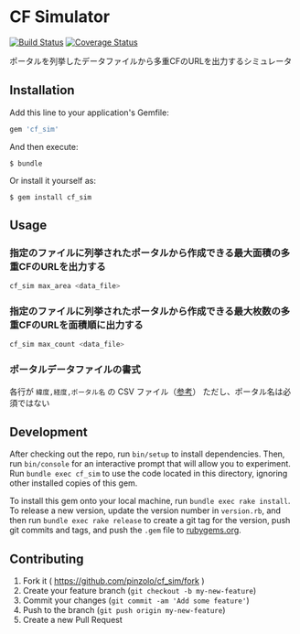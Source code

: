 # CF Simulator
[![Build Status](https://travis-ci.org/pinzolo/cf_sim.svg)](http://travis-ci.org/pinzolo/cf_sim)
[![Coverage Status](https://coveralls.io/repos/pinzolo/cf_sim/badge.png)](https://coveralls.io/r/pinzolo/cf_sim)

ポータルを列挙したデータファイルから多重CFのURLを出力するシミュレータ

## Installation

Add this line to your application's Gemfile:

```ruby
gem 'cf_sim'
```

And then execute:

    $ bundle

Or install it yourself as:

    $ gem install cf_sim

## Usage

### 指定のファイルに列挙されたポータルから作成できる最大面積の多重CFのURLを出力する

```sh
cf_sim max_area <data_file>
```

### 指定のファイルに列挙されたポータルから作成できる最大枚数の多重CFのURLを面積順に出力する

```sh
cf_sim max_count <data_file>
```

### ポータルデータファイルの書式

各行が `緯度,経度,ポータル名` の CSV ファイル（[参考](test/data_file.txt)）
ただし、ポータル名は必須ではない

## Development

After checking out the repo, run `bin/setup` to install dependencies. Then, run `bin/console` for an interactive prompt that will allow you to experiment. Run `bundle exec cf_sim` to use the code located in this directory, ignoring other installed copies of this gem.

To install this gem onto your local machine, run `bundle exec rake install`. To release a new version, update the version number in `version.rb`, and then run `bundle exec rake release` to create a git tag for the version, push git commits and tags, and push the `.gem` file to [rubygems.org](https://rubygems.org).

## Contributing

1. Fork it ( https://github.com/pinzolo/cf_sim/fork )
2. Create your feature branch (`git checkout -b my-new-feature`)
3. Commit your changes (`git commit -am 'Add some feature'`)
4. Push to the branch (`git push origin my-new-feature`)
5. Create a new Pull Request
